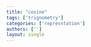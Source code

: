 ```yaml
---
title: "cosine"
tags: ['trignometry']
categories: ['represntation']
authors: ['']
layout: single
---
```

